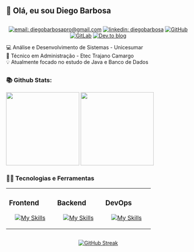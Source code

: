## 👋 Olá, eu sou Diego Barbosa
<div align="center">

## 

[![email: diegobarbosapro@gmail.com](https://img.shields.io/static/v1?label=Email&message=%20&color=8B89CC&labelColor=8B89CC&logoColor=FFF&style=for-the-badge&logo=protonmail)](mailto:diegobarbosapro@gmail.com)
[![linkedin: diegobarbosa](https://img.shields.io/static/v1?label=Linkedin&message=%20&color=0077B5&labelColor=0077B5&logoColor=FFF&style=for-the-badge&logo=linkedin)](https://www.linkedin.com/in/diegobarbosad/)
[![GitHub](https://img.shields.io/badge/github-%23121011.svg?style=for-the-badge&logo=github&logoColor=white)](https://github.com/sbarbosadiego)
[![GitLab](https://img.shields.io/badge/gitlab-%23181717.svg?style=for-the-badge&logo=gitlab&logoColor=white)](https://gitlab.com/diegobarbosapro)
[![Dev.to blog](https://img.shields.io/badge/dev.to-0A0A0A?style=for-the-badge&logo=dev.to&logoColor=white)](https://dev.to/sbarbosadiego)
  
</div>

<div>

<p>
  💻 Análise e Desenvolvimento de Sistemas - Unicesumar
  <br>
  📝 Técnico em Administração - Etec Trajano Camargo
  <br>
  💡 Atualmente focado no estudo de Java e Banco de Dados
</p>

</div>

##

<div align="left">
  
  ### 📚 Github Stats:

  <img height="200em" src="https://github-readme-stats-kpvaqn4mk-sbarbosadiego.vercel.app/api?username=sbarbosadiego&show_icons=true&theme=github_dark&include_all_commits=true"/>
  <img height="200em" src="https://github-readme-stats-kpvaqn4mk-sbarbosadiego.vercel.app/api/top-langs/?username=sbarbosadiego&layout=compact&langs_count=16&theme=github_dark&exclude_repo=IALog"/>

  
  ### 👨‍💻 Tecnologias e Ferramentas

  <table><tr><td valign="top" width="25%">

  ### Frontend  
  <div align="center">
  
  [![My Skills](https://skillicons.dev/icons?i=html,css&perline=3&theme=light)](https://skillicons.dev)  
  </div>

  </td><td valign="top" width="25%">

  ### Backend  
  <div align="center">
  
  [![My Skills](https://skillicons.dev/icons?i=c,java,postgres,mysql&perline=3&theme=light)](https://skillicons.dev)  
  </div>

  </td><td valign="top" width="25%">

  ### DevOps  
  <div align="center">

  [![My Skills](https://skillicons.dev/icons?i=linux,git,bash&perline=3&theme=light)](https://skillicons.dev)  
  </div>

  </td></tr></table>


</div>

<div align="center">

  ##

  [![GitHub Streak](https://streak-stats.demolab.com?user=sbarbosadiego&theme=github-dark-blue&date_format=j%20M%5B%20Y%5D)](https://git.io/streak-stats)

</div>
